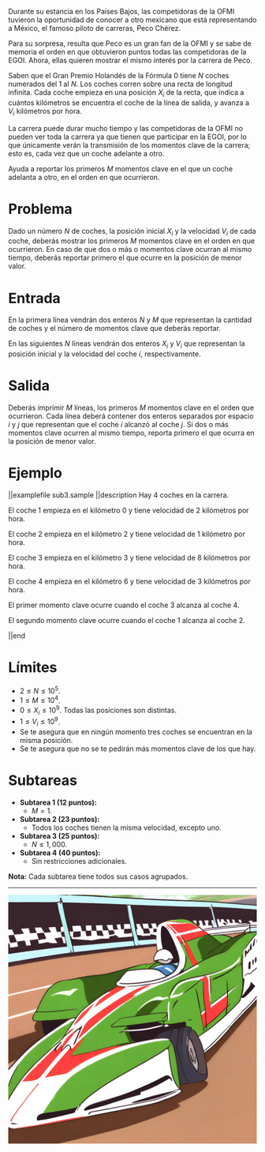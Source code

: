 Durante su estancia en los Países Bajos, las competidoras de la OFMI tuvieron la oportunidad de conocer a otro mexicano que está representando a México, el famoso piloto de carreras, Peco Chérez.

Para su sorpresa, resulta que Peco es un gran fan de la OFMI y se sabe de memoria el orden en que obtuvieron puntos todas las competidoras de la EGOI. Ahora, ellas quieren mostrar el mismo interés por la carrera de Peco.

Saben que el Gran Premio Holandés de la Fórmula 0 tiene $N$ coches numerados del $1$ al $N$. Los coches corren sobre una recta de longitud infinita. Cada coche empieza en una posición $X_i$ de la recta, que indica a cuántos kilómetros se encuentra el coche de la línea de salida, y avanza a $V_i$ kilómetros por hora.

La carrera puede durar mucho tiempo y las competidoras de la OFMI no pueden ver toda la carrera ya que tienen que participar en la EGOI, por lo que únicamente verán la transmisión de los momentos clave de la carrera; esto es, cada vez que un coche adelante a otro.

Ayuda a reportar los primeros $M$ momentos clave en el que un coche adelanta a otro, en el orden en que ocurrieron.

# Problema

Dado un número $N$ de coches, la posición inicial $X_i$ y la velocidad $V_i$ de cada coche, deberás mostrar los primeros $M$ momentos clave en el orden en que ocurrieron. En caso de que dos o más o momentos clave ocurran al mismo tiempo, deberás reportar primero el que ocurre en la posición de menor valor.

# Entrada

En la primera línea vendrán dos enteros $N$ y $M$ que representan la cantidad de coches y el número de momentos clave que deberás reportar.

En las siguientes $N$ líneas vendrán dos enteros $X_i$ y $V_i$ que representan la posición inicial y la velocidad del coche $i$, respectivamente.

# Salida

Deberás imprimir $M$ líneas, los primeros $M$ momentos clave en el orden que ocurrieron. Cada línea deberá contener dos enteros separados por espacio $i$ y $j$ que representan que el coche $i$ alcanzó al coche $j$. Si dos o más momentos clave ocurren al mismo tiempo, reporta primero el que ocurra en la posición de menor valor.

# Ejemplo

||examplefile
sub3.sample
||description
Hay $4$ coches en la carrera.

El coche $1$ empieza en el kilómetro $0$ y tiene velocidad de $2$ kilómetros por hora.

El coche $2$ empieza en el kilómetro $2$ y tiene velocidad de $1$ kilómetro por hora.

El coche $3$ empieza en el kilómetro $3$ y tiene velocidad de $8$ kilómetros por hora.

El coche $4$ empieza en el kilómetro $6$ y tiene velocidad de $3$ kilómetros por hora.

El primer momento clave ocurre cuando el coche $3$ alcanza al coche $4$.

El segundo momento clave ocurre cuando el coche $1$ alcanza al coche $2$.

||end

# Límites

- $2 \leq N \leq 10^5$.
- $1 \leq M \leq 10^4$.
- $0 \leq X_i \leq 10^9$. Todas las posiciones son distintas.
- $1 \leq V_i \leq 10^9$.
- Se te asegura que en ningún momento tres coches se encuentran en la misma posición.
- Se te asegura que no se te pedirán más momentos clave de los que hay.

# Subtareas

- **Subtarea 1 (12 puntos):**
  - $M = 1$.
- **Subtarea 2 (23 puntos):**
  - Todos los coches tienen la misma velocidad, excepto uno.
- **Subtarea 3 (25 puntos):**
  - $N \leq 1,000$.
- **Subtarea 4 (40 puntos):**
  - Sin restricciones adicionales.

**Nota:** Cada subtarea tiene todos sus casos agrupados.

---

![Peco](race.jpg 'Peco Chérez.')
